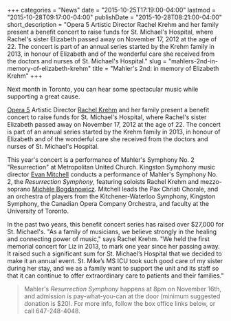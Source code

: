 +++
categories = "News"
date = "2015-10-25T17:19:00-04:00"
lastmod = "2015-10-28T09:17:00-04:00"
publishDate = "2015-10-28T08:21:00-04:00"
short_description = "Opera 5 Artistic Director Rachel Krehm and her family present a benefit concert to raise funds for St. Michael's Hospital, where Rachel's sister Elizabeth passed away on November 17, 2012 at the age of 22. The concert is part of an annual series started by the Krehm family in 2013, in honour of Elizabeth and of the wonderful care she received from the doctors and nurses of St. Michael's Hospital."
slug = "mahlers-2nd-in-memory-of-elizabeth-krehm"
title = "Mahler&#039;s 2nd: in memory of Elizabeth Krehm"
+++

Next month in Toronto, you can hear some spectacular music while supporting a great cause.

[Opera 5](/scene/companies/opera-5/) Artistic Director [Rachel Krehm](/scene/people/rachel-krehm/) and her family present a benefit concert to raise funds for St. Michael's Hospital, where Rachel's sister Elizabeth passed away on November 17, 2012 at the age of 22. The concert is part of an annual series started by the Krehm family in 2013, in honour of Elizabeth and of the wonderful care she received from the doctors and nurses of St. Michael's Hospital.

This year's concert is a performance of Mahler's Symphony No. 2 "Resurrection" at Metropolitan United Church. Kingston Symphony music director [Evan Mitchell](/scene/people/evan-mitchell/) conducts a performance of Mahler's Symphony No. 2, the *Resurrection Symphony*, featuring soloists Rachel Krehm and mezzo-soprano [Michèle Bogdanowicz](/scene/people/michele-bogdanowicz/). Mitchell leads the Pax Christi Chorale, and an orchestra of players from the Kitchener-Waterloo Symphony, Kingston Symphony, the Canadian Opera Company Orchestra, and faculty at the University of Toronto.

In the past two years, this benefit concert series has raised over $27,000 for St. Michael's. "As a family of musicians, we believe strongly in the healing and connecting power of music," says Rachel Krehm. "We held the first memorial concert for Liz in 2013, to mark one year since her passing away. It raised such a significant sum for St. Michael’s Hospital that we decided to make it an annual event. St. Mike’s MS ICU took such good care of my sister during her stay, and we as a family want to support the unit and its staff so that it can continue to offer extraordinary care to patients and their families."

>Mahler's *Resurrection Symphony* happens at 8pm on November 16th, and admission is pay-what-you-can at the door (minimum suggested donation is $20). For more info, follow the box office links below, or call 647-248-4048.
